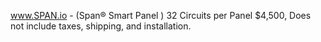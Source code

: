 
www.SPAN.io - (Span® Smart Panel  ) 32 Circuits per Panel $4,500, Does not include taxes, shipping, and installation.

